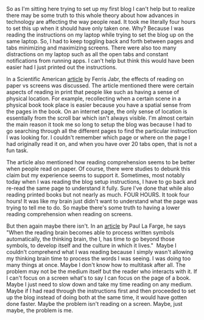So as I'm sitting here trying to set up my first blog I can't help but to realize there may be some truth to this whole theory about how advances in technology are affecting the way people read. It took me literally four hours to set this up when it should have only taken one. Why? Because I was reading the instructions on my laptop while trying to set the blog up on the same laptop. So, I had to keep toggling back and forth between pages and tabs minimizing and maximizing screens. There were also too many distractions on my laptop such as all the open tabs and constant notifications from running apps. I can't help but think this would have been easier had I just printed out the instructions.

In a Scientific American [article](https://www.scientificamerican.com/article/reading-paper-screens/) by Ferris Jabr, the effects of reading on paper vs screens was discussed. The article mentioned there were certain aspects of reading in print that people like such as having a sense of physical location. For example, recollecting when a certain scene in a physical book took place is easier because you have a spatial sense from the pages in the book. On an internet page, the only sense of location is essentially from the scroll bar which isn't always visible. I'm almost certain the main reason it took me so long to setup the blog was because I had to go searching through all the different pages to find the particular instruction I was looking for. I couldn't remember which page or where on the page I had originally read it on, and when you have over 20 tabs open, that is not a fun task.

The article also mentioned how reading comprehension seems to be better when people read on paper. Of course, there were studies to debunk this claim but my experience seems to support it. Sometimes, most notably today when I was reading the blog setup instructions, I have to go back and re-read the same page to understand it fully. Sure I've done that while also reading printed books but not nearly as much. FOUR HOURS. It took four hours! It was like my brain just didn't want to understand what the page was trying to tell me to do. So maybe there's some truth to having a lower reading comprehension when reading on screens.

But then again maybe there isn't. In an [article](http://nautil.us/issue/32/space/the-deep-space-of-digital-reading) by Paul La Farge, he says "When the reading brain becomes able to process written symbols automatically, the thinking brain, the I, has time to go beyond those symbols, to develop itself and the culture in which it lives."  Maybe I couldn't comprehend what I was reading because I simply wasn't allowing my thinking brain time to process the words I was seeing. I was doing too many things at once. Maybe I don't know how to multitask after all. The problem may not be the medium itself but the reader who interacts with it. If I can't focus on a screen what's to say I can focus on the page of a book. Maybe I just need to slow down and take my time reading on any medium. Maybe if I had read through the instructions first and then proceeded to set up the blog instead of doing both at the same time, it would have gotten done faster. Maybe the problem isn't reading on a screen. Maybe, just maybe, the problem is me.
